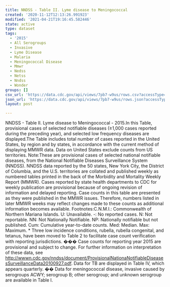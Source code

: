 ```yaml
---
title: NNDSS - Table II. Lyme disease to Meningococcal
created: '2020-11-12T12:13:26.991923'
modified: '2021-04-21T19:16:45.582446'
state: active
type: dataset
tags:
  - '2015'
  - All Serogroups
  - Invasive
  - Lyme Disease
  - Malaria
  - Meningococcal Disease
  - Mmwr
  - Nedss
  - Netss
  - Nndss
  - Wonder
groups: []
csv_url: 'https://data.cdc.gov/api/views/7pb7-w9us/rows.csv?accessType=DOWNLOAD'
json_url: 'https://data.cdc.gov/api/views/7pb7-w9us/rows.json?accessType=DOWNLOAD'
layout: post

---
```

NNDSS - Table II. Lyme disease to Meningococcal - 2015.In this Table, provisional cases of selected notifiable diseases (≥1,000 cases reported during the preceding year), and selected low frequency diseases are displayed.The Table includes total number of cases reported in the United States, by region and by states, in accordance with the current method of displaying MMWR data.  Data on United States exclude counts from US territories. Note:These are provisional cases of selected national notifiable diseases, from the National Notifiable Diseases Surveillance System (NNDSS). NNDSS data reported by the 50 states, New York City, the District of Columbia, and the U.S. territories are collated and published weekly as numbered tables printed in the back of the Morbidity and Mortality Weekly Report (MMWR). Cases reported by state health departments to CDC for weekly publication are provisional because of ongoing revision of information and delayed reporting. Case counts in this table are presented as they were published in the MMWR issues. Therefore, numbers listed in later MMWR weeks may reflect changes made to these counts as additional information becomes available. Footnotes:C.N.M.I.: Commonwealth of Northern Mariana Islands. U: Unavailable.    -: No reported cases.    N: Not reportable.    NN: Not Nationally Notifiable.    NP: Nationally notifiable but not published.    Cum: Cumulative year-to-date counts.    Med: Median.    Max: Maximum. * Three low incidence conditions, rubella, rubella congenital, and tetanus, have been moved to Table 2 to facilitate case count verification with reporting jurisdictions. ��� Case counts for reporting year 2015 are provisional and subject to change. For further information on interpretation of these data, see http://wwwn.cdc.gov/nndss/document/ProvisionalNationaNotifiableDiseasesSurveillanceData20100927.pdf. Data for TB are displayed in Table IV, which appears quarterly. �� Data for meningococcal disease, invasive caused by serogroups ACWY; serogroup B; other serogroup; and unknown serogroup are available in Table I.
